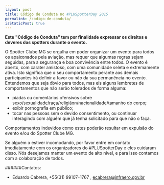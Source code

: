 ```yaml
---
layout: post
title: Código de Conduta no #PLUSpotterDay 2015
permalink: /codigo-de-conduta/
isStaticPost: true
---
```


__Este "Código de Conduta" tem por finalidade expressar os direitos e deveres dos spotters durante o evento.__


O Spotter Clube MG se orgulha em poder organizar um evento para todos os apaixonados pela aviação, mas requer que algumas regras sejam seguidas, para a segurança e boa convivência entre todos. O evento é aberto, com carater amistoso, com uma comunidade seleta e extremamente ativa. Isto significa que o seu comportamento perante aos demais participantes irá definir a favor ou não da sua permanência no evento. Entendemos que seja óbvio para todos, mas eis alguns lembretes de comportamentos que não serão tolerados de forma alguma:

* piadas ou comentários ofensivos sobre sexo/sexualidade/raça/religiãon/nacionalidade/tamanho do corpo;
* exibir pornografia em público;
* tocar nas pessoas sem o devido consentimento, ou continuar interagindo com alguém que já tenha solicitado para que não o faça. 

Comportamentos indevidos como estes poderão resultar em expulsão do evento e/ou do Spotter Clube MG.

Se alguém o estiver incomodando, por favor entre em contato imediatamente com os organizadores do #PLUSpotterDay e eles cuidaram disso. Nós desejamos manter um evento de alto nível, e para isso contamos com a colaboração de todos.


######Contatos:

- Eduardo Cabrera, +55(31) 99107-1767 , [ecabrera@infraero.gov.br](mailto:ecabrera@infraero.gov.br)

<img class="img-responsive feature-image" src="{{ site.baseurl }}/img/posts/cod.jpg" style="display:none">